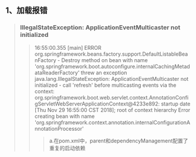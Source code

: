 ## 1、加载报错
> ### IllegalStateException: ApplicationEventMulticaster not initialized
>> 16:55:00.355 [main] ERROR org.springframework.beans.factory.support.DefaultListableBeanFactory - Destroy method on bean with name 'org.springframework.boot.autoconfigure.internalCachingMetadataReaderFactory' threw an exception
  java.lang.IllegalStateException: ApplicationEventMulticaster not initialized - call 'refresh' before multicasting events via the context: org.springframework.boot.web.servlet.context.AnnotationConfigServletWebServerApplicationContext@4233e892: startup date [Thu Nov 29 16:55:00 CST 2018]; root of context hierarchy
  Error creating bean with name 'org.springframework.context.annotation.internalConfigurationAnnotationProcessor'
>>> a.在pom.xml中，parent和dependencyManagement配置了重复的启动依赖
  